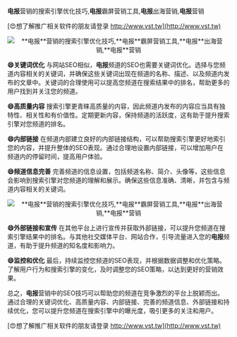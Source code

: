 **电报**营销的搜索引擎优化技巧,**电报**霸屏营销工具,**电报**出海营销,**电报**营销

[😍想了解推广相关软件的朋友请登录 http://www.vst.tw](http://www.vst.tw)

 <center><img src="https://vst.tw/MP4/tuiguang/png/8.png" alt="**电报**营销的搜索引擎优化技巧,**电报**霸屏营销工具,**电报**出海营销,**电报**营销"></center>

**😄关键词优化**
与网站SEO相似，**电报**频道的SEO也需要关键词优化。选择与您频道内容相关的关键词，并确保这些关键词出现在频道的名称、描述、以及频道内发布的文章中。关键词的合理使用可以提高您频道在搜索结果中的排名，帮助更多的用户找到并关注您的频道。

**😄高质量内容**
搜索引擎更青睐高质量的内容，因此频道内发布的内容应当具有独特性、相关性和有价值性。定期更新内容，保持频道的活跃度，这有助于提升搜索引擎对您频道的排名。

**😄内部链接**
在频道内部建立良好的内部链接结构，可以帮助搜索引擎更好地索引您的内容，并提升整体的SEO表现。通过合理地设置内部链接，可以增加用户在频道内的停留时间，提高用户体验。

**😄频道信息完善**
完善频道的信息设置，包括频道名称、简介、头像等，这些信息会影响到搜索引擎对您频道的理解和展示。确保这些信息准确、清晰，并包含与频道内容相关的关键词。

 <center><img src="https://vst.tw/MP4/tuiguang/png/3.png" alt="**电报**营销的搜索引擎优化技巧,**电报**霸屏营销工具,**电报**出海营销,**电报**营销"></center>

**😄外部链接和宣传**
在其他平台上进行宣传并获取外部链接，可以提升您频道在搜索引擎结果中的排名。与其他社交媒体平台、网站合作，引导流量进入您的**电报**频道，有助于提升频道的知名度和影响力。

**😄监控和优化**
最后，持续监控您频道的SEO表现，并根据数据调整和优化策略。了解用户行为和搜索引擎的变化，及时调整您的SEO策略，以达到更好的营销效果。

总之，**电报**营销中的SEO技巧可以帮助您的频道在竞争激烈的平台上脱颖而出。通过合理的关键词优化、高质量内容、内部链接、完善的频道信息、外部链接和持续优化，您可以提升您频道在搜索引擎中的曝光度，吸引更多的关注和用户。

[😍想了解推广相关软件的朋友请登录 http://www.vst.tw](http://www.vst.tw)



